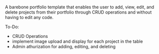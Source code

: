 A barebone portfolio template that enables the user to add, view, edit, and delete projects from their portfolio through CRUD operations and without having to edit any code.

To-Do:
- CRUD Operations
- implement image upload and display for each project in the table
- Admin athurization for adding, editing, and deleting 
